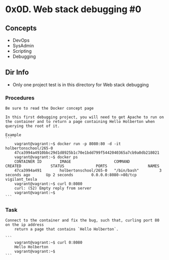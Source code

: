 # 0x0D. Web stack debugging #0

## Concepts
- DevOps
- SysAdmin
- Scripting
- Debugging

## Dir Info

- Only one project test is in this directory for Web stack debugging

### Procedures
	Be sure to read the Docker concept page

	In this first debugging project, you will need to get Apache to run on the container and to return a page containing Hello Holberton when querying the root of it.

	Example
	```
		vagrant@vagrant:~$ docker run -p 8080:80 -d -it holbertonschool/265-0
		47ca3994a4910bbc29d1d8925b1c70e1bdd799f5442040365a7cb9a0db218021
		vagrant@vagrant:~$ docker ps
		CONTAINER ID        IMAGE                   COMMAND             CREATED             STATUS              PORTS                  NAMES
		47ca3994a491        holbertonschool/265-0   "/bin/bash"         3 seconds ago       Up 2 seconds        0.0.0.0:8080->80/tcp   vigilant_tesla
		vagrant@vagrant:~$ curl 0:8080
		curl: (52) Empty reply from server
		vagrant@vagrant:~$
	```

### Task

	Connect to the container and fix the bug, such that, curling port 80 on the ip address
		return a page that contains `Hello Holberton`.

	```
		vagrant@vagrant:~$ curl 0:8080
		Hello Holberton
		vagrant@vagrant:~$
	```
